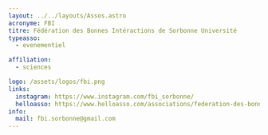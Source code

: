 ```yaml
---
layout: ../../layouts/Assos.astro
acronyme: FBI
titre: Fédération des Bonnes Intéractions de Sorbonne Université
typeasso:
  - evenementiel

affiliation:
  - sciences

logo: /assets/logos/fbi.png
links:
  instagram: https://www.instagram.com/fbi_sorbonne/
  helloasso: https://www.helloasso.com/associations/federation-des-bonnes-interactions-de-sorbonne-universite/
info:
  mail: fbi.sorbonne@gmail.com
---
```

